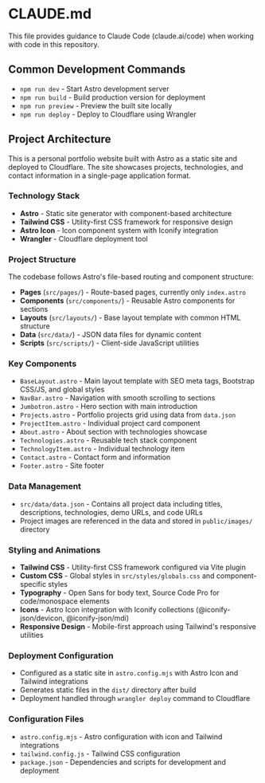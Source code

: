 # CLAUDE.md

This file provides guidance to Claude Code (claude.ai/code) when working with code in this repository.

## Common Development Commands

- `npm run dev` - Start Astro development server
- `npm run build` - Build production version for deployment
- `npm run preview` - Preview the built site locally
- `npm run deploy` - Deploy to Cloudflare using Wrangler

## Project Architecture

This is a personal portfolio website built with Astro as a static site and deployed to Cloudflare. The site showcases projects, technologies, and contact information in a single-page application format.

### Technology Stack

- **Astro** - Static site generator with component-based architecture
- **Tailwind CSS** - Utility-first CSS framework for responsive design
- **Astro Icon** - Icon component system with Iconify integration
- **Wrangler** - Cloudflare deployment tool

### Project Structure

The codebase follows Astro's file-based routing and component structure:

- **Pages** (`src/pages/`) - Route-based pages, currently only `index.astro`
- **Components** (`src/components/`) - Reusable Astro components for sections
- **Layouts** (`src/layouts/`) - Base layout template with common HTML structure
- **Data** (`src/data/`) - JSON data files for dynamic content
- **Scripts** (`src/scripts/`) - Client-side JavaScript utilities

### Key Components

- `BaseLayout.astro` - Main layout template with SEO meta tags, Bootstrap CSS/JS, and global styles
- `NavBar.astro` - Navigation with smooth scrolling to sections
- `Jumbotron.astro` - Hero section with main introduction
- `Projects.astro` - Portfolio projects grid using data from `data.json`
- `ProjectItem.astro` - Individual project card component
- `About.astro` - About section with technologies showcase
- `Technologies.astro` - Reusable tech stack component
- `TechnologyItem.astro` - Individual technology item
- `Contact.astro` - Contact form and information
- `Footer.astro` - Site footer

### Data Management

- `src/data/data.json` - Contains all project data including titles, descriptions, technologies, demo URLs, and code URLs
- Project images are referenced in the data and stored in `public/images/` directory

### Styling and Animations

- **Tailwind CSS** - Utility-first CSS framework configured via Vite plugin
- **Custom CSS** - Global styles in `src/styles/globals.css` and component-specific styles
- **Typography** - Open Sans for body text, Source Code Pro for code/monospace elements
- **Icons** - Astro Icon integration with Iconify collections (@iconify-json/devicon, @iconify-json/mdi)
- **Responsive Design** - Mobile-first approach using Tailwind's responsive utilities

### Deployment Configuration

- Configured as a static site in `astro.config.mjs` with Astro Icon and Tailwind integrations
- Generates static files in the `dist/` directory after build
- Deployment handled through `wrangler deploy` command to Cloudflare

### Configuration Files

- `astro.config.mjs` - Astro configuration with icon and Tailwind integrations
- `tailwind.config.js` - Tailwind CSS configuration
- `package.json` - Dependencies and scripts for development and deployment
